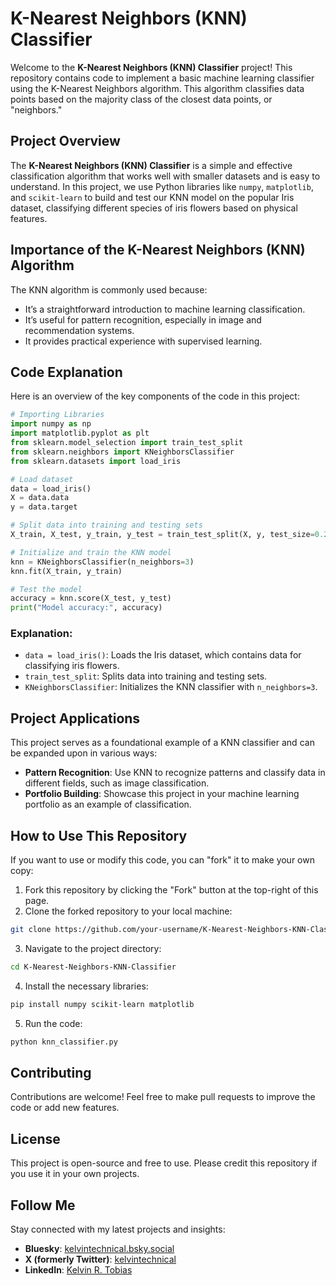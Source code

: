 # <h1>K-Nearest Neighbors (KNN) Classifier</h1>

<p>Welcome to the <strong>K-Nearest Neighbors (KNN) Classifier</strong> project! This repository contains code to implement a basic machine learning classifier using the K-Nearest Neighbors algorithm. This algorithm classifies data points based on the majority class of the closest data points, or "neighbors."</p>

## <h2>Project Overview</h2>

<p>The <strong>K-Nearest Neighbors (KNN) Classifier</strong> is a simple and effective classification algorithm that works well with smaller datasets and is easy to understand. In this project, we use Python libraries like <code>numpy</code>, <code>matplotlib</code>, and <code>scikit-learn</code> to build and test our KNN model on the popular Iris dataset, classifying different species of iris flowers based on physical features.</p>

## <h2>Importance of the K-Nearest Neighbors (KNN) Algorithm</h2>

<p>The KNN algorithm is commonly used because:</p>
<ul>
  <li>It’s a straightforward introduction to machine learning classification.</li>
  <li>It’s useful for pattern recognition, especially in image and recommendation systems.</li>
  <li>It provides practical experience with supervised learning.</li>
</ul>

## <h2>Code Explanation</h2>

<p>Here is an overview of the key components of the code in this project:</p>

```python
# Importing Libraries
import numpy as np
import matplotlib.pyplot as plt
from sklearn.model_selection import train_test_split
from sklearn.neighbors import KNeighborsClassifier
from sklearn.datasets import load_iris

# Load dataset
data = load_iris()
X = data.data
y = data.target

# Split data into training and testing sets
X_train, X_test, y_train, y_test = train_test_split(X, y, test_size=0.2, random_state=42)

# Initialize and train the KNN model
knn = KNeighborsClassifier(n_neighbors=3)
knn.fit(X_train, y_train)

# Test the model
accuracy = knn.score(X_test, y_test)
print("Model accuracy:", accuracy)
```

<h3>Explanation:</h3>
<ul>
  <li><code>data = load_iris()</code>: Loads the Iris dataset, which contains data for classifying iris flowers.</li>
  <li><code>train_test_split</code>: Splits data into training and testing sets.</li>
  <li><code>KNeighborsClassifier</code>: Initializes the KNN classifier with <code>n_neighbors=3</code>.</li>
</ul>

## <h2>Project Applications</h2>

<p>This project serves as a foundational example of a KNN classifier and can be expanded upon in various ways:</p>
<ul>
  <li><strong>Pattern Recognition</strong>: Use KNN to recognize patterns and classify data in different fields, such as image classification.</li>
  <li><strong>Portfolio Building</strong>: Showcase this project in your machine learning portfolio as an example of classification.</li>
</ul>

## <h2>How to Use This Repository</h2>

<p>If you want to use or modify this code, you can "fork" it to make your own copy:</p>

<ol>
  <li>Fork this repository by clicking the "Fork" button at the top-right of this page.</li>
  <li>Clone the forked repository to your local machine:</li>
</ol>

```bash
git clone https://github.com/your-username/K-Nearest-Neighbors-KNN-Classifier.git
```

<ol start="3">
  <li>Navigate to the project directory:</li>
</ol>

```bash
cd K-Nearest-Neighbors-KNN-Classifier
```

<ol start="4">
  <li>Install the necessary libraries:</li>
</ol>

```bash
pip install numpy scikit-learn matplotlib
```

<ol start="5">
  <li>Run the code:</li>
</ol>

```bash
python knn_classifier.py
```

## <h2>Contributing</h2>

<p>Contributions are welcome! Feel free to make pull requests to improve the code or add new features.</p>

## <h2>License</h2>

<p>This project is open-source and free to use. Please credit this repository if you use it in your own projects.</p>









<h2>Follow Me</h2>
<p>Stay connected with my latest projects and insights:</p>
<ul>
  <li><strong>Bluesky</strong>: <a href="https://bsky.app/profile/kelvintechnical.bsky.social">kelvintechnical.bsky.social</a></li>
  <li><strong>X (formerly Twitter)</strong>: <a href="https://x.com/kelvintechnical">kelvintechnical</a></li>
  <li><strong>LinkedIn</strong>: <a href="https://www.linkedin.com/in/kelvin-r-tobias-211949219/">Kelvin R. Tobias</a></li>
</ul>
